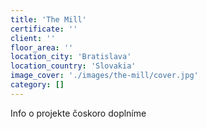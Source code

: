 ```yaml
---
title: 'The Mill'
certificate: ''
client: ''
floor_area: ''
location_city: 'Bratislava'
location_country: 'Slovakia'
image_cover: './images/the-mill/cover.jpg'
category: []
---
```


Info o projekte čoskoro doplníme
